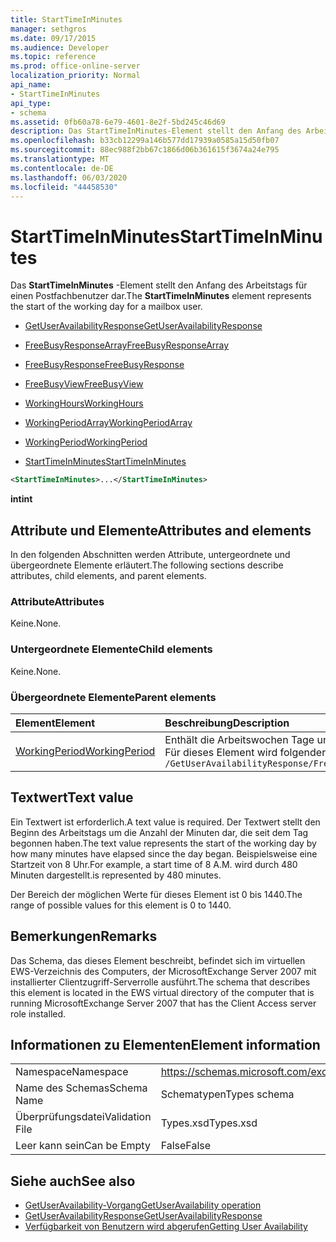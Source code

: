 ```yaml
---
title: StartTimeInMinutes
manager: sethgros
ms.date: 09/17/2015
ms.audience: Developer
ms.topic: reference
ms.prod: office-online-server
localization_priority: Normal
api_name:
- StartTimeInMinutes
api_type:
- schema
ms.assetid: 0fb60a78-6e79-4601-8e2f-5bd245c46d69
description: Das StartTimeInMinutes-Element stellt den Anfang des Arbeitstags für einen Postfachbenutzer dar.
ms.openlocfilehash: b33cb12299a146b577dd17939a0585a15d50fb07
ms.sourcegitcommit: 88ec988f2bb67c1866d06b361615f3674a24e795
ms.translationtype: MT
ms.contentlocale: de-DE
ms.lasthandoff: 06/03/2020
ms.locfileid: "44458530"
---
```

# <a name="starttimeinminutes"></a><span data-ttu-id="d862d-103">StartTimeInMinutes</span><span class="sxs-lookup"><span data-stu-id="d862d-103">StartTimeInMinutes</span></span>

<span data-ttu-id="d862d-104">Das **StartTimeInMinutes** -Element stellt den Anfang des Arbeitstags für einen Postfachbenutzer dar.</span><span class="sxs-lookup"><span data-stu-id="d862d-104">The **StartTimeInMinutes** element represents the start of the working day for a mailbox user.</span></span> 
  
- [<span data-ttu-id="d862d-105">GetUserAvailabilityResponse</span><span class="sxs-lookup"><span data-stu-id="d862d-105">GetUserAvailabilityResponse</span></span>](getuseravailabilityresponse.md)
  
- [<span data-ttu-id="d862d-106">FreeBusyResponseArray</span><span class="sxs-lookup"><span data-stu-id="d862d-106">FreeBusyResponseArray</span></span>](freebusyresponsearray.md)
  
- [<span data-ttu-id="d862d-107">FreeBusyResponse</span><span class="sxs-lookup"><span data-stu-id="d862d-107">FreeBusyResponse</span></span>](freebusyresponse.md)
  
- [<span data-ttu-id="d862d-108">FreeBusyView</span><span class="sxs-lookup"><span data-stu-id="d862d-108">FreeBusyView</span></span>](freebusyview.md)
  
- [<span data-ttu-id="d862d-109">WorkingHours</span><span class="sxs-lookup"><span data-stu-id="d862d-109">WorkingHours</span></span>](workinghours-ex15websvcsotherref.md)
  
- [<span data-ttu-id="d862d-110">WorkingPeriodArray</span><span class="sxs-lookup"><span data-stu-id="d862d-110">WorkingPeriodArray</span></span>](workingperiodarray.md)
  
- [<span data-ttu-id="d862d-111">WorkingPeriod</span><span class="sxs-lookup"><span data-stu-id="d862d-111">WorkingPeriod</span></span>](workingperiod.md)
  
- [<span data-ttu-id="d862d-112">StartTimeInMinutes</span><span class="sxs-lookup"><span data-stu-id="d862d-112">StartTimeInMinutes</span></span>](starttimeinminutes.md)
  
```xml
<StartTimeInMinutes>...</StartTimeInMinutes>
```

<span data-ttu-id="d862d-113">**int**</span><span class="sxs-lookup"><span data-stu-id="d862d-113">**int**</span></span>

## <a name="attributes-and-elements"></a><span data-ttu-id="d862d-114">Attribute und Elemente</span><span class="sxs-lookup"><span data-stu-id="d862d-114">Attributes and elements</span></span>

<span data-ttu-id="d862d-115">In den folgenden Abschnitten werden Attribute, untergeordnete und übergeordnete Elemente erläutert.</span><span class="sxs-lookup"><span data-stu-id="d862d-115">The following sections describe attributes, child elements, and parent elements.</span></span>
  
### <a name="attributes"></a><span data-ttu-id="d862d-116">Attribute</span><span class="sxs-lookup"><span data-stu-id="d862d-116">Attributes</span></span>

<span data-ttu-id="d862d-117">Keine.</span><span class="sxs-lookup"><span data-stu-id="d862d-117">None.</span></span>
  
### <a name="child-elements"></a><span data-ttu-id="d862d-118">Untergeordnete Elemente</span><span class="sxs-lookup"><span data-stu-id="d862d-118">Child elements</span></span>

<span data-ttu-id="d862d-119">Keine.</span><span class="sxs-lookup"><span data-stu-id="d862d-119">None.</span></span>
  
### <a name="parent-elements"></a><span data-ttu-id="d862d-120">Übergeordnete Elemente</span><span class="sxs-lookup"><span data-stu-id="d862d-120">Parent elements</span></span>

|<span data-ttu-id="d862d-121">**Element**</span><span class="sxs-lookup"><span data-stu-id="d862d-121">**Element**</span></span>|<span data-ttu-id="d862d-122">**Beschreibung**</span><span class="sxs-lookup"><span data-stu-id="d862d-122">**Description**</span></span>|
|:-----|:-----|
|[<span data-ttu-id="d862d-123">WorkingPeriod</span><span class="sxs-lookup"><span data-stu-id="d862d-123">WorkingPeriod</span></span>](workingperiod.md) <br/> |<span data-ttu-id="d862d-124">Enthält die Arbeitswochen Tage und Stunden des Postfachbenutzers.</span><span class="sxs-lookup"><span data-stu-id="d862d-124">Contains the work week days and hours of the mailbox user.</span></span>  <br/> <span data-ttu-id="d862d-125">Für dieses Element wird folgender XPath-Ausdruck verwendet: </span><span class="sxs-lookup"><span data-stu-id="d862d-125">The following is the XPath expression to this element:</span></span>  <br/>  `/GetUserAvailabilityResponse/FreeBusyResponseArray/FreeBusyResponse/FreeBusyView/WorkingHours/WorkingPeriodArray/WorkingPeriod` <br/> |
   
## <a name="text-value"></a><span data-ttu-id="d862d-126">Textwert</span><span class="sxs-lookup"><span data-stu-id="d862d-126">Text value</span></span>

<span data-ttu-id="d862d-127">Ein Textwert ist erforderlich.</span><span class="sxs-lookup"><span data-stu-id="d862d-127">A text value is required.</span></span> <span data-ttu-id="d862d-128">Der Textwert stellt den Beginn des Arbeitstags um die Anzahl der Minuten dar, die seit dem Tag begonnen haben.</span><span class="sxs-lookup"><span data-stu-id="d862d-128">The text value represents the start of the working day by how many minutes have elapsed since the day began.</span></span> <span data-ttu-id="d862d-129">Beispielsweise eine Startzeit von 8 Uhr.</span><span class="sxs-lookup"><span data-stu-id="d862d-129">For example, a start time of 8 A.M.</span></span> <span data-ttu-id="d862d-130">wird durch 480 Minuten dargestellt.</span><span class="sxs-lookup"><span data-stu-id="d862d-130">is represented by 480 minutes.</span></span>
  
<span data-ttu-id="d862d-131">Der Bereich der möglichen Werte für dieses Element ist 0 bis 1440.</span><span class="sxs-lookup"><span data-stu-id="d862d-131">The range of possible values for this element is 0 to 1440.</span></span>
  
## <a name="remarks"></a><span data-ttu-id="d862d-132">Bemerkungen</span><span class="sxs-lookup"><span data-stu-id="d862d-132">Remarks</span></span>

<span data-ttu-id="d862d-133">Das Schema, das dieses Element beschreibt, befindet sich im virtuellen EWS-Verzeichnis des Computers, der MicrosoftExchange Server 2007 mit installierter Clientzugriff-Serverrolle ausführt.</span><span class="sxs-lookup"><span data-stu-id="d862d-133">The schema that describes this element is located in the EWS virtual directory of the computer that is running MicrosoftExchange Server 2007 that has the Client Access server role installed.</span></span>
  
## <a name="element-information"></a><span data-ttu-id="d862d-134">Informationen zu Elementen</span><span class="sxs-lookup"><span data-stu-id="d862d-134">Element information</span></span>

|||
|:-----|:-----|
|<span data-ttu-id="d862d-135">Namespace</span><span class="sxs-lookup"><span data-stu-id="d862d-135">Namespace</span></span>  <br/> |https://schemas.microsoft.com/exchange/services/2006/types  <br/> |
|<span data-ttu-id="d862d-136">Name des Schemas</span><span class="sxs-lookup"><span data-stu-id="d862d-136">Schema Name</span></span>  <br/> |<span data-ttu-id="d862d-137">Schematypen</span><span class="sxs-lookup"><span data-stu-id="d862d-137">Types schema</span></span>  <br/> |
|<span data-ttu-id="d862d-138">Überprüfungsdatei</span><span class="sxs-lookup"><span data-stu-id="d862d-138">Validation File</span></span>  <br/> |<span data-ttu-id="d862d-139">Types.xsd</span><span class="sxs-lookup"><span data-stu-id="d862d-139">Types.xsd</span></span>  <br/> |
|<span data-ttu-id="d862d-140">Leer kann sein</span><span class="sxs-lookup"><span data-stu-id="d862d-140">Can be Empty</span></span>  <br/> |<span data-ttu-id="d862d-141">False</span><span class="sxs-lookup"><span data-stu-id="d862d-141">False</span></span>  <br/> |
   
## <a name="see-also"></a><span data-ttu-id="d862d-142">Siehe auch</span><span class="sxs-lookup"><span data-stu-id="d862d-142">See also</span></span>

- [<span data-ttu-id="d862d-143">GetUserAvailability-Vorgang</span><span class="sxs-lookup"><span data-stu-id="d862d-143">GetUserAvailability operation</span></span>](getuseravailability-operation.md)
- [<span data-ttu-id="d862d-144">GetUserAvailabilityResponse</span><span class="sxs-lookup"><span data-stu-id="d862d-144">GetUserAvailabilityResponse</span></span>](getuseravailabilityresponse.md)
- [<span data-ttu-id="d862d-145">Verfügbarkeit von Benutzern wird abgerufen</span><span class="sxs-lookup"><span data-stu-id="d862d-145">Getting User Availability</span></span>](https://msdn.microsoft.com/library/d4133fcb-9b0f-4e6b-aadf-a389da83516a%28Office.15%29.aspx)

